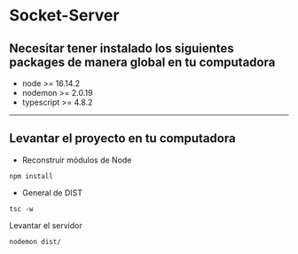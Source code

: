 # Socket-Server

## **Necesitar tener instalado los siguientes packages de manera global en tu computadora**
- node >= 16.14.2
- nodemon >= 2.0.19
- typescript >= 4.8.2
---
## **Levantar el proyecto en tu computadora**

- Reconstruir módulos de Node
```
npm install
```

- General de DIST
```
tsc -w
```

Levantar el servidor
```
nodemon dist/
```